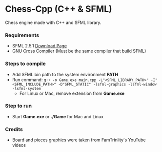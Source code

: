 # Chess-Cpp (C++ & SFML)

Chess engine made with C++ and SFML library.

### Requirements
- SFML 2.5.1 [Download Page](https://www.sfml-dev.org/download/sfml/2.5.1/)
- GNU Cross Compiler (Must be the same compiler that build SFML)

### Steps to compile
- Add SFML bin path to the system environment **PATH**
- Run command: `g++ -o Game.exe main.cpp -L"<SFML_LIBRARY_PATH>" -I"<SFML_INCLUDE_PATH>" -D"SFML_STATIC" -lsfml-graphics -lsfml-window -lsfml-system`
  - For Linux or Mac, remove extension from **Game.exe**

### Step to run
- Start **Game.exe** or **./Game** for Mac and Linux

### Credits
- Board and pieces graphics were taken from FamTrinlity's YouTube videos

